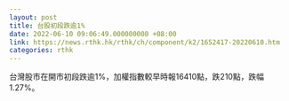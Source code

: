 ```yaml
---
layout: post
title: 台股初段跌逾1%
date: 2022-06-10 09:06:49.000000000 +08:00
link: https://news.rthk.hk/rthk/ch/component/k2/1652417-20220610.htm
categories: rthk
---
```


台灣股市在開市初段跌逾1%，加權指數較早時報16410點，跌210點，跌幅1.27%。

